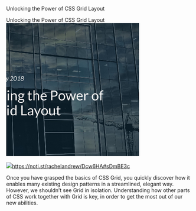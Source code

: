 Unlocking the Power of CSS Grid Layout

Unlocking the Power of CSS Grid Layout
![](../_resources/22384e567e169c9a77134f232a6a37d7.png)

![](../_resources/1e62fbc931e92b072fe45bf2eeafeb21.png)https://noti.st/rachelandrew/Dcw6HA#sDmBE3c

Once you have grasped the basics of CSS Grid, you quickly discover how it enables many existing design patterns in a streamlined, elegant way. However, we shouldn’t see Grid in isolation. Understanding how other parts of CSS work together with Grid is key, in order to get the most out of our new abilities.